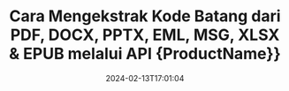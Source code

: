 ---
############################# Static ############################
layout: "auto-gen-parser"
date: 2024-02-13T17:01:04
draft: false
otherformats: 

############################# Head ############################
head_title: "Ekstrak Barcode dari Excel, Word, PDF & Dokumen Lain melalui Java API"
head_description: "GroupDocs.Parser for Java memungkinkan pengembang perangkat lunak mengekstrak Barcode dari PDF, MS Excel, Word, PowerPoint, Outlook, OneNote & dokumen lainnya di dalam Java Aplikasi."

############################# Header ############################
title: "Cara Mengekstrak Kode Batang dari PDF, DOCX, PPTX, EML, MSG, XLSX & EPUB melalui API {ProductName}}"
description: "GroupDocs.Parser for Java API memungkinkan pengembang perangkat lunak untuk mengekstrak Barcode dari PDF, Word (DOC, DOCX), Excel (XLS, XLSX), PowerPoint( PPT, { 330}), Outlook ( EML, MSG) & banyak Area Halaman dokumen lainnya."
bg_image: "https://cms.admin.containerize.com/templates/aspose/App_Themes/V3/images/bg/header1.png"
bg_overlay: false
button:
    enable: true
    icon: "fas fa-arrow-down"
    label: "Unduh Uji Coba Gratis"
    link: "https://downloads.groupdocs.com/parser/java"

############################# SubMenu ############################
submenu:
    enable: true

    left:
        img_alt: "GroupDocs.Parser for Java"
        image: "https://cms.admin.containerize.com/templates/groupdocs/images/product-logos/90x90-noborder/groupdocs-parser-java.png"
        product: "GroupDocs.Parser"
        platform: "Java"

    middle:
        button:

            # button loop
            - link: "https://apireference.groupdocs.com/parser/java"
              text: "Referensi API"

            # button loop
            - link: "https://github.com/groupdocs-parser"
              text: "Contoh Kode"

            # button loop
            - link: "https://products.groupdocs.app/parser/family"
              text: "Demo Langsung"

            # button loop
            - link: "https://purchase.groupdocs.com/pricing/parser/java"
              text: "Harga"

    right:
        link_download: "https://downloads.groupdocs.com/parser"
        link_learn: "https://docs.groupdocs.com/parser/java"
        link_buy: "https://purchase.groupdocs.com"

############################# About ############################
about:
    enable: true
    title: "Bagaimana cara Mengekstrak Kode Batang dari OST file Java API?"
    content: |
        Gambar barcode terdiri dari serangkaian garis hitam paralel dan ruang putih dengan lebar bervariasi yang dapat digunakan untuk menyandikan informasi ke dalam pola visual. Itu diperkenalkan pada 1970-an dan sekarang menjadi bagian universal dari bisnis komersial. GroupDocs.Parser for Java adalah API canggih yang memungkinkan pemrogram perangkat lunak membuat aplikasi untuk mengurai berbagai jenis dokumen dan mengekstrak teks, gambar, dan kode batang darinya. Itu sudah termasuk dukungan untuk beberapa jenis dokumen yang paling umum seperti PDF, Email, Ebooks, Microsoft Office format: Word (DOC, DOCX), PowerPoint (PPT, {330 }), format Excel (XLS, XLSX), Email (EML, MSG) dan banyak lagi. Java API telah menyertakan dukungan untuk beberapa fitur penting terkait penguraian dokumen dan ekstraksi data seperti ekstraksi teks biasa, ekstraksi teks terstruktur, ekstrak teks berformat markdown, ekstrak teks dari halaman atau area halaman tertentu, ekstrak kode batang dari dokumen, ekstrak metadata atau gambar dan banyak lagi.
        
        

############################# Steps ############################
steps:
    enable: true
    title_left: "Ekstrak kode batang dari OST di Java"
    content_left: |
        [GroupDocs.Parser for Java](/id/parser/java/) memudahkan pengembang Java untuk mengekstrak kode batang dari file OST dengan menerapkan beberapa langkah mudah.
        
        * Membuat instance objek [Parser](https://reference.groupdocs.com/net/parser/groupdocs.parser/parser) untuk dokumen awal;
        * Periksa apakah file tersebut mendukung ekstraksi kode batang;
        * Panggil metode [getBarcodes](https://reference.groupdocs.com/parser/java/com.groupdocs.parser/parser/#getBarcodes--) dan dapatkan kumpulan [PageBarcodeArea](https://reference.groupdocs.com/parser/java/com.groupdocs.parser.data/pagebarcodearea/) objek;
        * Iterasi melalui koleksi dan dapatkan nilai barcode.

    title_right: "Pelajari lebih lanjut tentang ekstraksi kode batang"
    content_right: |
        * <a href="https://docs.groupdocs.com/parser/java/extract-barcodes-from-document/">Cara mengekstrak barcode dari dokumen</a>
        * <a href="https://docs.groupdocs.com/parser/java/extract-barcodes-from-document-page/">Cara mengekstrak kode batang dari halaman dokumen</a>
        * <a href="https://docs.groupdocs.com/parser/java/extract-barcodes-from-document-page-area/">Cara mengekstrak barcode dari area halaman dokumen</a>
    
    code: |
     {{% parser/additional-styles %}}
     {{< parser/code-parser title="Cara mengekstrak kode batang dari file OST menggunakan kode contoh Java">}}

        ```java    
        // Ekstrak kode batang dari file OST menggunakan GroupDocs.Parser API
        // Buat instance kelas Parser
        try (Parser parser = new Parser(Constants.SamplePdfWithBarcodes)) {
            // // Periksa apakah file mendukung ekstraksi kode batang
            if (!parser.getFeatures().isBarcodes()) {
                System.out.println("File tidak mendukung ekstraksi kode batang.");
                return;
            }

            // {steps.code.scan}
            Iterable<PageBarcodeArea> barcodes = parser.getBarcodes();

            // Ulangi kode batang
            for (PageBarcodeArea barcode : barcodes) {
                // Cetak indeks halaman
                System.out.println("Page: " + barcode.getPage().getIndex());
                // Cetak nilai barcode
                System.out.println("Value: " + barcode.getValue());
            }
        }
        ```
     {{< /parser/code-parser >}}

############################# More ############################
more:
    enable: true
    title_left: "Persyaratan sistem"
    content_left: |
        GroupDocs.Parser for Java API didukung di semua platform dan sistem operasi utama. Sebelum menjalankan kode di bawah ini, harap pastikan bahwa Anda telah menginstal prasyarat berikut di sistem Anda.
        
        * Sistem Operasi: Microsoft Windows, Linux, MacOS
        * Lingkungan Pengembangan: NetBeans, Intellij IDEA, Eclipse, etc.
        * Kerangka kerja
        * Unduh versi terbaru GroupDocs.Parser for Java dari [Maven](https://repository.groupdocs.com/webapp/#/artifacts/browse/tree/General/repo/com/groupdocs/groupdocs-parser)

    title_right: "Mengapa Menggunakan GroupDocs.Parser for Java"
    content_right: |
        * Dukungan ekstraksi teks biasa dari dokumen yang didukung    
        * Penguraian dokumen melalui templat yang ditentukan pengguna    
        * Sepenuhnya mendukung ekstraksi teks terstruktur    
        * Pencarian teks melalui kata kunci serta ekspresi reguler    
        * Ekstrak teks yang diformat, metadata, gambar, wadah, dan lampiran    
        * Ekstrak daftar isi untuk beberapa format dokumen yang didukung    
        * Mengurai data formulir dari PDF dokumen    
        * Ekstrak hyperlink dari dokumen   

############################# Demos ############################
demos:
    enable: true
    title: "Demo Langsung - Ekstrak kode batang dari OST Online"
    content: |
       Ekstrak kode batang dari file OST sekarang juga dengan mengunjungi situs web [GroupDocs.Parser Demo Langsung](https://products.groupdocs.app/parser/barcodes/ost).
       Demo langsung memiliki manfaat berikut.
        
############################# About Formats ############################
about_formats:
    enable: true

############################# More Formats ############################
more_formats:
    enable: true
    title: "Ekstrak Barcode Dari Format Dokumen Lain"
    content: |
        Java API penguraian dokumen & kode batang untuk format file dan gambar. Ekstrak data untuk beberapa format file populer seperti yang dinyatakan di bawah ini.

############################# Back to top ###############################
back_to_top:
    enable: true
---